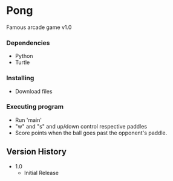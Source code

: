 # Pong
Famous arcade game v1.0

### Dependencies

* Python
* Turtle

### Installing

* Download files


### Executing program

* Run 'main'
* "w" and "s" and up/down control respective paddles
* Score points when the ball goes past the opponent's paddle.

## Version History

* 1.0
    * Initial Release

